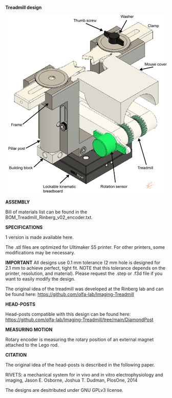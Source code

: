 **Treadmill design**

![alt text](https://github.com/misiVoroslakos/3D_printed_designs/blob/main/Treadmill_Rinberg/TreadMill_v02_full_setup.png)


**ASSEMBLY**

Bill of materials list can be found in the BOM_Treadmill_Rinberg_v02_encoder.txt.


**SPECIFICATIONS**

1 version is made available here.

The .stl files are optimized for Ultimaker S5 printer. For other printers, some modifications may be necessary. 

**IMPORTANT**
All designs use 0.1 mm tolerance (2 mm hole is designed for 2.1 mm to achieve perfect, tight fit. NOTE that this tolerance depends on the printer, resolution, and material). Please request the .step or .f3d file if you want to easily modify the design.

The original idea of the treadmill was developed at the Rinberg lab and can be found here: https://github.com/olfa-lab/Imaging-Treadmill


**HEAD-POSTS**

Head-posts compatible with this design can be found here: https://github.com/olfa-lab/Imaging-Treadmill/tree/main/DiamondPost


**MEASURING MOTION**

Rotary encoder is measuring the rotary position of an external magnet attached to the Lego rod.


**CITATION**

The original idea of the head-posts is described in the following paper.

RIVETS: a mechanical system for in vivo and in vitro electrophysiology and imaging, Jason E. Osborne, Joshua T. Dudman, PlosOne, 2014
 

The designs are desitributed under GNU GPLv3 license.

